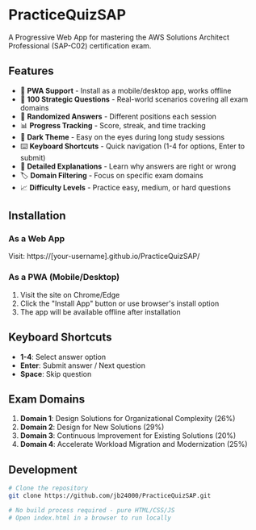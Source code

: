 # PracticeQuizSAP

A Progressive Web App for mastering the AWS Solutions Architect Professional (SAP-C02) certification exam.

## Features

- 📱 **PWA Support** - Install as a mobile/desktop app, works offline
- 🎯 **100 Strategic Questions** - Real-world scenarios covering all exam domains
- 🔄 **Randomized Answers** - Different positions each session
- 📊 **Progress Tracking** - Score, streak, and time tracking
- 🎨 **Dark Theme** - Easy on the eyes during long study sessions
- ⌨️ **Keyboard Shortcuts** - Quick navigation (1-4 for options, Enter to submit)
- 📝 **Detailed Explanations** - Learn why answers are right or wrong
- 🏷️ **Domain Filtering** - Focus on specific exam domains
- 📈 **Difficulty Levels** - Practice easy, medium, or hard questions

## Installation

### As a Web App
Visit: https://[your-username].github.io/PracticeQuizSAP/

### As a PWA (Mobile/Desktop)
1. Visit the site on Chrome/Edge
2. Click the "Install App" button or use browser's install option
3. The app will be available offline after installation

## Keyboard Shortcuts

- **1-4**: Select answer option
- **Enter**: Submit answer / Next question
- **Space**: Skip question

## Exam Domains

1. **Domain 1**: Design Solutions for Organizational Complexity (26%)
2. **Domain 2**: Design for New Solutions (29%)
3. **Domain 3**: Continuous Improvement for Existing Solutions (20%)
4. **Domain 4**: Accelerate Workload Migration and Modernization (25%)

## Development

```bash
# Clone the repository
git clone https://github.com/jb24000/PracticeQuizSAP.git

# No build process required - pure HTML/CSS/JS
# Open index.html in a browser to run locally

